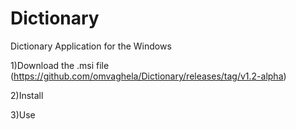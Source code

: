 # Dictionary

Dictionary Application for the Windows

1)Download the .msi file   (https://github.com/omvaghela/Dictionary/releases/tag/v1.2-alpha)

2)Install

3)Use 
